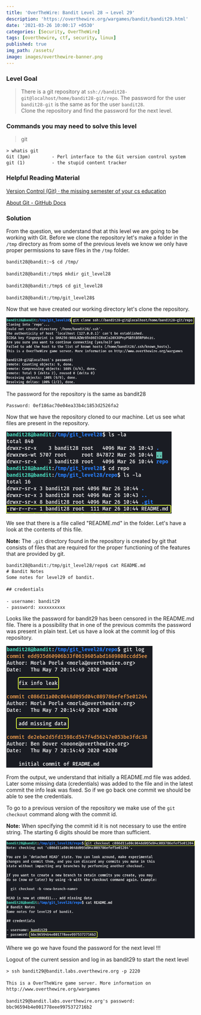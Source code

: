```yaml
---
title: 'OverTheWire: Bandit Level 28 → Level 29'
description: 'https://overthewire.org/wargames/bandit/bandit29.html'
date: '2021-03-26 10:00:17 +0530'
categories: [Security, OverTheWire]
tags: [overthewire, ctf, security, linux]
published: true
img_path: /assets/
image: images/overthewire-banner.png
---
```


### Level Goal

> There is a git repository at `ssh://bandit28-git@localhost/home/bandit28-git/repo`. The password for the user `bandit28-git` is the same as for the user `bandit28`.  
> Clone the repository and find the password for the next level.

### Commands you may need to solve this level

> git

```
> whatis git  
Git (3pm)        - Perl interface to the Git version control system  
git (1)          - the stupid content tracker
```

### Helpful Reading Material

[Version Control (Git) · the missing semester of your cs education](https://missing.csail.mit.edu/2020/version-control/)

[About Git - GitHub Docs](https://guides.github.com/introduction/git-handbook/)

### Solution

From the question, we understand that at this level we are going to be working with Git. Before we clone the repository let's make a folder in the `/tmp` directory as from some of the previous levels we know we only have proper permissions to save files in the `/tmp` folder.

```
bandit28@bandit:~$ cd /tmp/

bandit28@bandit:/tmp$ mkdir git_level28

bandit28@bandit:/tmp$ cd git_level28

bandit28@bandit:/tmp/git_level28$
```

Now that we have created our working directory let's clone the repository.

![Clone Git Repository](images/bandit-28-29/clone-git-repo.png)

The password for the repository is the same as bandit28

```
Password: 0ef186ac70e04ea33b4c1853d2526fa2
```

Now that we have the repository cloned to our machine. Let us see what files are present in the repository.

![View Repo Contents|380](images/bandit-28-29/list-repo-content.png)

We see that there is a file called "README.md" in the folder. Let's have a look at the contents of this file.

**Note:** The `.git` directory found in the repository is created by git that consists of files that are required for the proper functioning of the features that are provided by git.

```
bandit28@bandit:/tmp/git_level28/repo$ cat README.md   
# Bandit Notes  
Some notes for level29 of bandit.

## credentials

- username: bandit29  
- password: xxxxxxxxxx
```

Looks like the password for bandit29 has been censored in the README.md file. There is a possibility that in one of the previous commits the password was present in plain text. Let us have a look at the commit log of this repository.

![View Git Logs|360](images/bandit-28-29/view-git-logs.png)

From the output, we understand that initially a README.md file was added. Later some missing data (credentials) was added to the file and in the latest commit the info leak was fixed. So if we go back one commit we should be able to see the credentials.

To go to a previous version of the repository we make use of the `git checkout` command along with the commit id.

**Note:** When specifying the commit id it is not necessary to use the entire string. The starting 6 digits should be more than sufficient.

![Checkout Previous Version of the Repo](images/bandit-28-29/checkout-previous-version.png)

Where we go we have found the password for the next level !!!

Logout of the current session and log in as bandit29 to start the next level

```
> ssh bandit29@bandit.labs.overthewire.org -p 2220

This is a OverTheWire game server. More information on http://www.overthewire.org/wargames

bandit29@bandit.labs.overthewire.org's password: bbc96594b4e001778eee9975372716b2
```